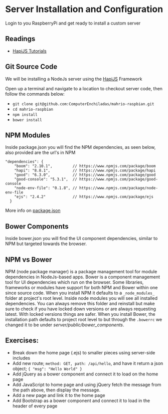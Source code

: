 # Server Installation and Configuration
Login to you RaspberryPi and get ready to install a custom server 

## Readings
* [HapiJS Tutorials](http://hapijs.com/tutorials)
## Git Source Code
We will be installing a NodeJs server using the [HapiJS](http://hapijs.com/) Framework

Open up a terminal and navigate to a location to checkout server code, then follow the commands below: 
* `git clone git@github.com:ComputerEnchiladas/mahrio-raspbian.git`
* `cd mahrio-raspbian`
* `npm install`
* `bower install`

## NPM Modules
Inside package.json you will find the NPM dependencies, as seen below, also provided are the url's in NPM
```
"dependencies": {
    "boom": "2.10.1",         // https://www.npmjs.com/package/boom
    "hapi": "8.8.1",          // https://www.npmjs.com/package/hapi
    "good": "6.3.0",          // https://www.npmjs.com/package/good
    "good-console": "5.3.1",  // https://www.npmjs.com/package/good-console
    "node-env-file": "0.1.8", // https://www.npmjs.com/package/node-env-file
    "ejs": "2.4.2"            // https://www.npmjs.com/package/ejs
  }
```
More info on [package.json](https://docs.npmjs.com/files/package.json)

## Bower Components
Inside bower.json you will find the UI component dependencies, similar to NPM but targeted towards the browser.

## NPM vs Bower
NPM (node package manager) is a package management tool for module dependencies in NodeJs-based apps. Bower is a component management tool for UI dependencies which run on the browser. Some libraries, frameworks or modules have support for both NPM and Bower within one since source code. When you install NPM it defaults to a `_node_modules_` folder at project's root level. Inside node modules you will see all installed dependencies. You can always remove this folder and reinstall but make sure to check if you have locked down versions or are always requesting latest. With locked versions things are safer. When you install Bower, the installation path defaults to project root level to but through the `.bowerrc` we changed it to be under _server/public/bower_components_.

## Exercises:
* Break down the home page (.ejs) to smaller pieces using server-side includes
* Add new route; `method: GET, path: /api/hello`, and have it return a json object; `{ "msg": "Hello World" }`
* Add jQuery as a bower component and connect it to load on the home page
* Add JavaScript to home page and using jQuery fetch the message from the path above, then display the message.
* Add a new page and link it to the home page
* Add Bootstrap as a bower component and connect it to load in the header of every page
